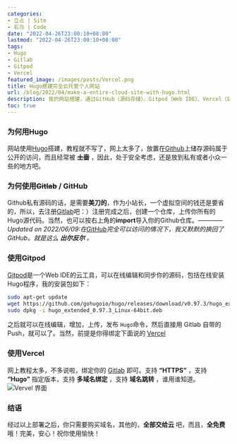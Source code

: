```yaml
---
categories:
- 立占 | Site
- 石马 | Code
date: "2022-04-26T23:00:10+08:00"
lastmod: "2022-04-26T23:00:10+08:00"
tags:
- Hugo
- Gitlab
- Gitpod
- Vercel
featured_image: /images/posts/Vercel.png
title: Hugo搭建完全云托管个人网站
url: /blog/2022/04/make-a-entire-cloud-site-with-hugo.html
description: 我的网站搭建，通过GitHub（源码存储）、Gitpod（Web IDE）、Vercel（站点发布与域名）、Waline（评论系统），构建了完整的生态链。也就是，我只需要出域名的钱，所有东西就全部呈现出来啦！
toc: true
---
```

### 为何用Hugo

网站使用[Hugo][1]搭建，教程就不写了，网上太多了，放置在[Github][2]上储存源码属于公开的访问，而且经常被 ~~**土啬**~~ ，因此，处于安全考虑，还是放到私有或者小众一些的地方吧。

### 为何使用~~Gitlab~~ / **GitHub**

Github私有源码的话，是需要**美刀的**，作为小站长，一个虚拟空间的钱还是要省的，所以，去注册[Gitlab][3]吧：）注册完成之后，创建一个仓库，上传你所有的Hugo源代码。当然，也可以按右上角的**import**导入你的Github仓库。———— _Updated on 2022/06/09:在[GitHub](https://github.com/zhu8)完全可以访问的情况下，我又默默的换回了GitHub。就是这么 **出尔反尔** 。_
<!--more-->

### 使用Gitpod

[Gitpod][6]是一个Web IDE的云工具，可以在线编辑和同步你的源码，包括在线安装Hugo程序，我的安装包如下：

```bash
sudo apt-get update
wget https://github.com/gohugoio/hugo/releases/download/v0.97.3/hugo_extended_0.97.3_Linux-64bit.deb
sudo dpkg -i hugo_extended_0.97.3_Linux-64bit.deb
```
之后就可以在线编辑，增加，上传，发布 `Hugo`命令，然后直接用 Gitlab 自带的Push，就可以了。当然，前提是你得绑定下面说的 [Vercel][4]

### 使用Vercel

网上教程太多，不多说啦，绑定你的 [Gitlab][3] 即可。支持 **“HTTPS”** ，支持 **“Hugo”** 指定版本，支持 **多域名绑定** ，支持 **域名跳转** ，谁用谁知道。
![Vervel 界面][5]

### 结语

经过以上部署之后，你只需要购买域名，其他的，**全部交给云** 吧，而且，**全免费** 哦！完美，安心！祝你使用愉快！

[1]: https://gohugo.io/ "Hugo is one of the most popular open-source static site generators."
[2]: https://github.com/ "Github"
[3]: https://gitlab.com/ "Gitlab"
[4]: https://vercel.com "Develop. Preview. Ship. For the best frontend teams – Vercel"
[5]: /images/posts/Vercel.png "Vercel 界面"
[6]: https://gitpod.io/ "Gitpod Web IDE"

